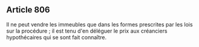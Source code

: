 Article 806
----
Il ne peut vendre les immeubles que dans les formes prescrites par les lois sur
la procédure ; il est tenu d'en déléguer le prix aux créanciers hypothécaires
qui se sont fait connaître.
